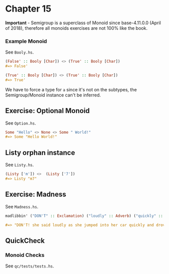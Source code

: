 # Chapter 15

**Important** - Semigroup is a superclass of Monoid since base-4.11.0.0 (April of 2018), therefore all monoids exercises are not 100% like the book.

### Example Monoid

See `Booly.hs`.

```haskell
(False' :: Booly [Char]) <> (True' :: Booly [Char])
#=> False'

(True' :: Booly [Char]) <> (True' :: Booly [Char])
#=> True'
```

We have to force a type for `a` since it's not on the subtypes, the Semigroup/Monoid instance can't be inferred.

## Exercise: Optional Monoid

See `Option.hs`.

```haskell
Some "Hello" <> None <> Some " World!"
#=> Some "Hello World!"
```

## Listy orphan instance

See `Listy.hs`.

```haskell
(Listy ['m']) <>  (Listy ['7'])
#=> Listy "m7"
```

## Exercise: Madness

See `Madness.hs`.

```haskell
madlibbin' ("DON'T" :: Exclamation) ("loudly" :: Adverb) ("quickly" :: Noun) ("pretty" :: Adjective)

#=> "DON'T! she said loudly as she jumped into her car quickly and drove off with her pretty wife."
```

## QuickCheck

### Monoid Checks

See `qc/tests/tests.hs`.
